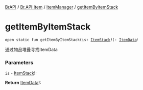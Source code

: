 [BrAPI](../../index.md) / [Br.API.Item](../index.md) / [ItemManager](index.md) / [getItemByItemStack](./get-item-by-item-stack.md)

# getItemByItemStack

`open static fun getItemByItemStack(is: `[`ItemStack`](https://hub.spigotmc.org/javadocs/spigot/org/bukkit/inventory/ItemStack.html)`!): `[`ItemData`](../-item-data/index.md)`!`

通过物品堆叠寻找ItemData

### Parameters

`is` - [ItemStack](https://hub.spigotmc.org/javadocs/spigot/org/bukkit/inventory/ItemStack.html)!:

**Return**
[ItemData](../-item-data/index.md)!:

